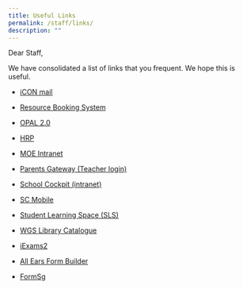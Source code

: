 ```yaml
---
title: Useful Links
permalink: /staff/links/
description: ""
---
```






Dear Staff,

We have consolidated a list of links that you frequent. We hope this is useful.

*   [iCON mail](https://workspace.google.com/dashboard)
*   [Resource Booking System](https://rbs.avero-tech.com/login.html)  
    
*   [OPAL 2.0](https://idm.opal2.moe.edu.sg/account/login?returnUrl=%2Fconnect%2Fauthorize%2Fcallback%3Fresponse_type%3Dcode%26client_id%3DOpal2WebApp%26state%3Di1bAbS0LcDWW-Um5nHUXQcWEZVpA9K_7MapC0UPdPk5Yx%26redirect_uri%3Dhttps%253A%252F%252Fwww.opal2.moe.edu.sg%252Fapp%252Findex.html%26scope%3Droles%2520profile%2520cxprofile%2520openid%2520cxDomainInternalApi%26code_challenge%3DYfk-_qdDamQ-Cb-0eyqCPGEChYhdVFkpHyKDIZyKMeM%26code_challenge_method%3DS256%26nonce%3Di1bAbS0LcDWW-Um5nHUXQcWEZVpA9K_7MapC0UPdPk5Yx)  
    
*   [HRP](https://www.hrp.gov.sg/)
*   [MOE Intranet](https://intranet.moe.gov.sg/)
*   [Parents Gateway (Teacher login)](https://pg.moe.edu.sg/)
*   [School Cockpit (intranet)](https://schoolcockpit.moe.gov.sg/)
*   [SC Mobile](https://scmobile.moe.edu.sg/login)
*   [Student Learning Space (SLS)](https://vle.learning.moe.edu.sg/login)
*   [WGS Library Catalogue](https://schoolibrary.moe.edu.sg/woodgrovesec/cgi-bin/spydus.exe/MSGTRN/WPAC/HOME)
*   [iExams2](https://iexams.seab.gov.sg/)
*   [All Ears Form Builder](https://forms.moe.edu.sg/)
*   [FormSg](https://form.gov.sg/#!/)